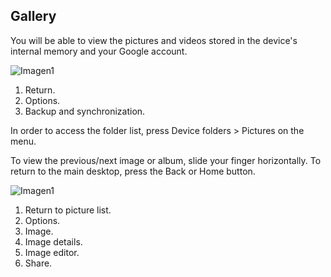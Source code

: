 ## Gallery

You will be able to view the pictures and videos stored in the device's internal memory and your Google account.

![Imagen1](http://static.energysistem.com/images/manuals/42762/57cd45e4d56a8.jpg) <br>

1. Return.
2. Options.
3. Backup and synchronization.

In order to access the folder list, press Device folders > Pictures on the menu.

To view the previous/next image or album, slide your finger horizontally.
To return to the main desktop, press the Back or Home button.

![Imagen1](http://static.energysistem.com/images/manuals/42762/57cd45ebcc945.jpg)

1. Return to picture list.
2. Options.
3. Image.
4. Image details.
5. Image editor.
6. Share.

